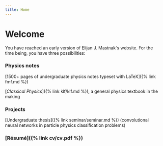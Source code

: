 ```yaml
---
title: Home
---
```

# Welcome
You have reached an early version of Elijan J. Mastnak's website. For the time being, you have three possibilities:

### Physics notes
[1500+ pages of undergraduate physics notes typeset with LaTeX]({% link fmf.md %})

[*Classical Physics*]({% link klf/klf.md %}), a general physics textbook in the making

### Projects
[Undergraduate thesis]({% link seminar/seminar.md %}) (convolutional neural networks in particle physics classification problems)

### [Résumé]({% link cv/cv.pdf %})

